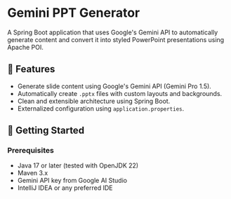 # Gemini PPT Generator

A Spring Boot application that uses Google's Gemini API to automatically generate content and convert it into styled PowerPoint presentations using Apache POI.

## 🌟 Features

- Generate slide content using Google's Gemini API (Gemini Pro 1.5).
- Automatically create `.pptx` files with custom layouts and backgrounds.
- Clean and extensible architecture using Spring Boot.
- Externalized configuration using `application.properties`.

## 🚀 Getting Started

### Prerequisites

- Java 17 or later (tested with OpenJDK 22)
- Maven 3.x
- Gemini API key from Google AI Studio
- IntelliJ IDEA or any preferred IDE


